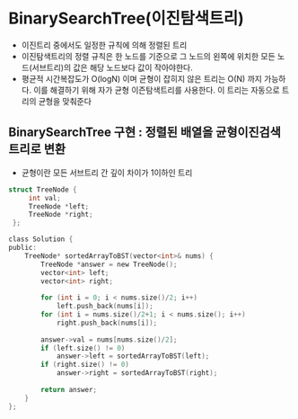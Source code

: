 # BinarySearchTree(이진탐색트리)
- 이진트리 중에서도 일정한 규칙에 의해 정렬된 트리
- 이진탐색트리의 정렬 규칙은 한 노드를 기준으로 그 노드의 왼쪽에 위치한 모든 노드(서브트리)의 값은 해당 노드보다 값이 작아야한다.
- 평균적 시간복잡도가 O(logN) 이며 균형이 잡히지 않은 트리는 O(N) 까지 가능하다. 이를 해결하기 위해 자가 균형 이즌탐색트리를 사용한다. 이 트리는 자동으로 트리의 균형을 맞춰준다
## BinarySearchTree 구현 : 정렬된 배열을 균형이진검색트리로 변환
- 균형이란 모든 서브트리 간 깊이 차이가 1이하인 트리
```C
struct TreeNode {
     int val;
     TreeNode *left;
     TreeNode *right;
 };

class Solution {
public:
    TreeNode* sortedArrayToBST(vector<int>& nums) {
        TreeNode *answer = new TreeNode();
        vector<int> left;
        vector<int> right;
        
        for (int i = 0; i < nums.size()/2; i++)
            left.push_back(nums[i]);
        for (int i = nums.size()/2+1; i < nums.size(); i++)
            right.push_back(nums[i]);
        
        answer->val = nums[nums.size()/2];
        if (left.size() != 0)
            answer->left = sortedArrayToBST(left);
        if (right.size() != 0)
            answer->right = sortedArrayToBST(right);
        
        return answer;
    }
};
```